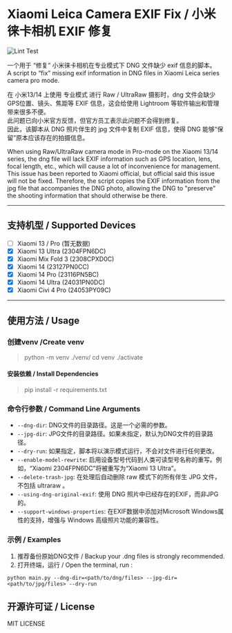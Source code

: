 # Xiaomi Leica Camera EXIF Fix / 小米徕卡相机 EXIF 修复

![Lint Test](https://github.com/Angelkawaii2/XiaomiCameraExifFix/actions/workflows/python-package.yml/badge.svg)

一个用于 “修复” 小米徕卡相机在专业模式下 DNG 文件缺少 exif 信息的脚本。    
A script to “fix” missing exif information in DNG files in Xiaomi Leica series camera pro mode.

在 小米13/14 上使用 专业模式 进行 Raw / UltraRaw 摄影时，dng 文件会缺少 GPS位置、镜头、焦距等 EXIF 信息，这会给使用
Lightroom 等软件输出和管理带来很多不便。  
此问题已向小米官方反馈，但官方员工表示此问题不会得到修复。  
因此，该脚本从 DNG 照片伴生的 jpg 文件中复制 EXIF 信息，使得 DNG 能够“保留”原本应该存在的拍摄信息。

When using Raw/UltraRaw camera mode in Pro-mode on the Xiaomi 13/14 series, the dng file will lack EXIF information
such as GPS location, lens, focal length, etc., which will cause a lot of inconvenience for management.   
This issue has been reported to Xiaomi official, but official said this issue will not be fixed.
Therefore, the script copies the EXIF information from the jpg file that accompanies the DNG photo,
allowing the DNG to "preserve" the shooting information that should otherwise be there.


----

## 支持机型 / Supported Devices

- [ ] Xiaomi 13 / Pro (暂无数据)
- [x] Xiaomi 13 Ultra (2304FPN6DC)
- [x] Xiaomi Mix Fold 3 (2308CPXD0C)
- [x] Xiaomi 14 (23127PN0CC)
- [x] Xiaomi 14 Pro (23116PN5BC)
- [x] Xiaomi 14 Ultra (24031PN0DC)
- [x] Xiaomi Civi 4 Pro (24053PY09C)

----

## 使用方法 / Usage

### 创建venv /Create venv

> python -m venv ./venv/
> cd venv
> ./activate

#### 安装依赖 / Install Dependencies

> pip install -r requirements.txt

### 命令行参数 / Command Line Arguments

- `--dng-dir`: DNG文件的目录路径。这是一个必需的参数。
- `--jpg-dir`: JPG文件的目录路径。如果未指定，默认为DNG文件的目录路径。
- `--dry-run`: 如果指定，脚本将以演示模式运行，不会对文件进行任何更改。
- `--enable-model-rewrite`: 启用设备型号代码到人类可读型号名称的重写。例如，“Xiaomi 2304FPN6DC”将被重写为“Xiaomi 13
  Ultra”。
- `--delete-trash-jpg`: 在处理后自动删除 raw 模式下的所有伴生 JPG 文件，不包括 ultraraw 。
- `--using-dng-original-exif`: 使用 DNG 照片中已经存在的EXIF，而非JPG的。
- `--support-windows-properties`: 在EXIF数据中添加对Microsoft Windows属性的支持，增强与 Windows 高级照片功能的兼容性。

### 示例 / Examples

1. 推荐备份原始DNG文件 / Backup your .dng files is strongly recommended.
2. 打开终端，运行 / Open the terminal, run :

```shell
python main.py --dng-dir=<path/to/dng/files> --jpg-dir=<path/to/jpg/files> --dry-run
```

## 开源许可证 / License

MIT LICENSE
